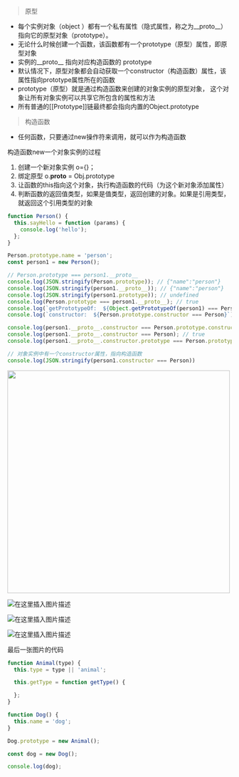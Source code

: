 >原型

* 每个实例对象（object ）都有一个私有属性（隐式属性，称之为__proto__）指向它的原型对象（prototype）。
* 无论什么时候创建一个函数，该函数都有一个prototype（原型）属性，即原型对象
* 实例的__proto__ 指向对应构造函数的 prototype
* 默认情况下，原型对象都会自动获取一个constructor（构造函数）属性，该属性指向prototype属性所在的函数
* prototype（原型）就是通过构造函数来创建的对象实例的原型对象，
这个对象让所有对象实例可以共享它所包含的属性和方法
* 所有普通的[[Prototype]]链最终都会指向内置的Object.prototype


>构造函数

* 任何函数，只要通过new操作符来调用，就可以作为构造函数

构造函数new一个对象实例的过程  
1. 创建一个新对象实例 o={}；
2. 绑定原型 o.__proto__ = Obj.prototype
3. 让函数的this指向这个对象，执行构造函数的代码（为这个新对象添加属性）
4. 判断函数的返回值类型，如果是值类型，返回创建的对象。如果是引用类型，就返回这个引用类型的对象


```javascript
function Person() {
  this.sayHello = function (params) {
    console.log('hello');
  };
}

Person.prototype.name = 'person';
const person1 = new Person();

// Person.prototype === person1.__proto__
console.log(JSON.stringify(Person.prototype)); // {"name":"person"}
console.log(JSON.stringify(person1.__proto__)); // {"name":"person"}
console.log(JSON.stringify(person1.prototype)); // undefined
console.log(Person.prototype === person1.__proto__); // true
console.log(`getPrototypeOf:  ${Object.getPrototypeOf(person1) === Person.prototype}`); // true
console.log(`constructor:  ${Person.prototype.constructor === Person}`); // true

console.log(person1.__proto__.constructor === Person.prototype.constructor); // true
console.log(person1.__proto__.constructor === Person); // true
console.log(person1.__proto__.constructor.prototype === Person.prototype); // true

// 对象实例中有一个constructor属性，指向构造函数
console.log(JSON.stringify(person1.constructor === Person))
```

<html>
    <img src="http://www.yoloworld.site:3000/blogpng/%E5%8E%9F%E5%9E%8Bprototype.png" width="500px" />
</html>

![在这里插入图片描述](https://img-blog.csdnimg.cn/20200409171121635.png)

![在这里插入图片描述](https://img-blog.csdnimg.cn/20200409171201431.png?x-oss-process=image/watermark,type_ZmFuZ3poZW5naGVpdGk,shadow_10,text_aHR0cHM6Ly9ibG9nLmNzZG4ubmV0L2psMzgxMTY5NDM3,size_16,color_FFFFFF,t_70)

![在这里插入图片描述](https://img-blog.csdnimg.cn/20200409171219265.png?x-oss-process=image/watermark,type_ZmFuZ3poZW5naGVpdGk,shadow_10,text_aHR0cHM6Ly9ibG9nLmNzZG4ubmV0L2psMzgxMTY5NDM3,size_16,color_FFFFFF,t_70)

最后一张图片的代码
```javascript
function Animal(type) {
  this.type = type || 'animal';

  this.getType = function getType() {

  };
}

function Dog() {
  this.name = 'dog';
}

Dog.prototype = new Animal();

const dog = new Dog();

console.log(dog);
```